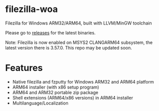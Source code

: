 # filezilla-woa
Filezilla for Windows ARM32/ARM64, built with LLVM/MinGW toolchain

Please go to [releases](https://github.com/driver1998/filezilla-woa/releases) for the latest binaries.

Note: Filezilla is now enabled on MSYS2 CLANGARM64 subsystem, the latest version there is 3.57.0. This repo may be updated soon.

# Features
- Native filezilla and fzputty for Windows ARM32 and ARM64 platform
- ARM64 installer (with x86 setup program)
- ARM64 and ARM32 portable zip package
- Shell extensions (ARM64/x86 versions) in ARM64 installer
- Multilanguage/Localization
